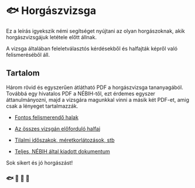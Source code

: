 # 🐟 Horgászvizsga

Ez a leírás igyekszik némi segítséget nyújtani
az olyan horgászoknak, akik horgászvizsgájuk letétele
előtt állnak.

A vizsga általában feleletválasztós kérdésekből és halfajták
képről való felismeréséből áll.

## Tartalom

Három rövid és egyszerűen átlátható PDF a horgászvizsga tananyagából.
Továbbá egy hivatalos PDF a NÉBIH-től, ezt érdemes egyszer áttanulmányozni,
majd a vizsgára magunkkal vinni a másik két PDF-et, amig csak a lényeget
tartalmazzák.

- [Fontos felismerendő halak](https://github.com/krook1024/Horgaszvizsga/raw/master/FontosHalak.pdf)
- [Az összes vizsgán előforduló halfaj](https://github.com/krook1024/Horgaszvizsga/raw/master/Halak.pdf)
- [Tilalmi időszakok, méretkorlátozások, stb](https://github.com/krook1024/Horgaszvizsga/raw/master/Horgasz.pdf)

- [Teljes, NÉBIH által kiadott dokumentum](https://github.com/krook1024/Horgaszvizsga/raw/master/teljes.pdf)

Sok sikert és jó horgászást!

### 🐟 🐠 🐡 🎣
